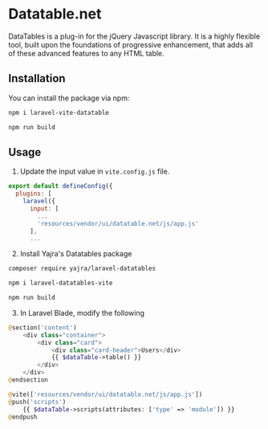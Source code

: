 # Datatable.net

DataTables is a plug-in for the jQuery Javascript library. It is a highly flexible tool, built upon the foundations of progressive enhancement, that adds all of these advanced features to any HTML table.

## Installation

You can install the package via npm:

```bash
npm i laravel-vite-datatable

npm run build
```

## Usage


1. Update the input value in `vite.config.js` file.

```js
export default defineConfig({
  plugins: [
    laravel({
      input: [
        ...
        'resources/vendor/ui/datatable.net/js/app.js'
      ],
      ...
```

2. Install Yajra's Datatables package

```bash
composer require yajra/laravel-datatables

npm i laravel-datatables-vite

npm run build
```

3. In Laravel Blade, modify the following

```php
@section('content')
    <div class="container">
        <div class="card">
            <div class="card-header">Users</div>
            {{ $dataTable->table() }}
        </div>
    </div>
@endsection

@vite(['resources/vendor/ui/datatable.net/js/app.js'])
@push('scripts')
    {{ $dataTable->scripts(attributes: ['type' => 'module']) }}
@endpush
```
